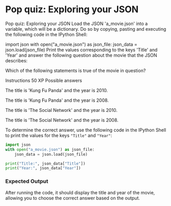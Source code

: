 # Pop quiz: Exploring your JSON

Pop quiz: Exploring your JSON
Load the JSON 'a_movie.json' into a variable, which will be a dictionary. Do so by copying, pasting and executing the following code in the IPython Shell:

import json
with open("a_movie.json") as json_file:
    json_data = json.load(json_file)
Print the values corresponding to the keys 'Title' and 'Year' and answer the following question about the movie that the JSON describes:

Which of the following statements is true of the movie in question?

Instructions
50 XP
Possible answers


The title is 'Kung Fu Panda' and the year is 2010.

The title is 'Kung Fu Panda' and the year is 2008.

The title is 'The Social Network' and the year is 2010.

The title is 'The Social Network' and the year is 2008.

To determine the correct answer, use the following code in the IPython Shell to print the values for the keys `"Title"` and `"Year"`:

```python
import json
with open("a_movie.json") as json_file:
    json_data = json.load(json_file)

print("Title:", json_data["Title"])
print("Year:", json_data["Year"])
```

### Expected Output
After running the code, it should display the title and year of the movie, allowing you to choose the correct answer based on the output.